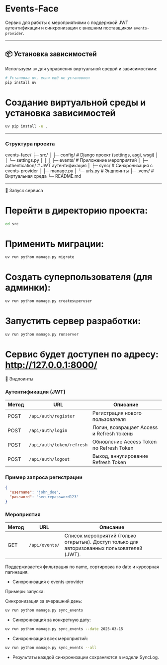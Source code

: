 # Events-Face

Сервис для работы с мероприятиями с поддержкой JWT аутентификации и синхронизации с внешним поставщиком `events-provider`.

---

## 📦 Установка зависимостей

Используем `uv` для управления виртуальной средой и зависимостями:

```bash
# Установка uv, если ещё не установлен
pip install uv
```

# Создание виртуальной среды и установка зависимостей
```bash
uv pip install -e .
```
---

### Структура проекта

events-face/
├─ src/
│   ├─ config/               # Django проект (settings, asgi, wsgi)
│   │   └─ settings.py
│   │
│   ├─ events/               # Приложение мероприятий
│   ├─ authentication/       # JWT аутентификация
│   ├─ sync/                 # Синхронизация с events-provider
│   ├─ manage.py
│   └─ urls.py               # Эндпоинты
├─ .venv/                    # Виртуальная среда
└─ README.md


---

🚀 Запуск сервиса

# Перейти в директорию проекта:
```bash
cd src
```

# Применить миграции:
```bash
uv run python manage.py migrate
```


# Создать суперпользователя (для админки):
```bash
uv run python manage.py createsuperuser
```


# Запустить сервер разработки:
```bash
uv run python manage.py runserver
```

# Сервис будет доступен по адресу: http://127.0.0.1:8000/

🔑 Эндпоинты
### Аутентификация (JWT)

| Метод | URL                     | Описание                                   |
|-------|--------------------------|--------------------------------------------|
| POST  | `/api/auth/register`     | Регистрация нового пользователя            |
| POST  | `/api/auth/login`        | Логин, возвращает Access и Refresh токены  |
| POST  | `/api/auth/token/refresh`| Обновление Access Token по Refresh Token   |
| POST  | `/api/auth/logout`       | Выход, аннулирование Refresh Token         |


### Пример запроса регистрации

```json
{
  "username": "john_doe",
  "password": "securepassword123"
}
```
### Мероприятия
| Метод | URL            | Описание                                                                                    |
| ----- | -------------- | ------------------------------------------------------------------------------------------- |
| GET   | `/api/events/` | Список мероприятий (только открытые). Доступ только для авторизованных пользователей (JWT). |


Поддерживается фильтрация по name, сортировка по date и курсорная пагинация.

- Синхронизация с events-provider

Примеры запуска:

Синхронизация за вчерашний день:
```bash
uv run python manage.py sync_events
```

- Синхронизация за конкретную дату:

```bash
uv run python manage.py sync_events --date 2025-03-15
```


- Синхронизация всех мероприятий:
```bash
uv run python manage.py sync_events --all
```


- Результаты каждой синхронизации сохраняются в модели SyncLog.


